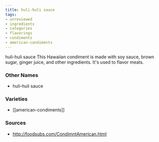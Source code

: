```yaml
---
title: huli-huli sauce
tags:
- unreviewed
- ingredients
- categories
- flavorings
- condiments
- american-condiments
---
```

huli-huli sauce This Hawaiian condiment is made with soy sauce, brown sugar, ginger juice, and other ingredients. It's used to flavor meats.

### Other Names

* huli-huli sauce

### Varieties

* [[american-condiments]]

### Sources
* http://foodsubs.com/CondimntAmerican.html
